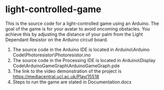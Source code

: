 # light-controlled-game
This is the source code for a light-controlled game using an Arduino. The goal of the game is for your avatar to avoid oncoming obstacles. You achieve this by adjusting the distance of your palm from the Light Dependant Resistor on the Arduino circuit board.

1. The source code in the Arduino IDE is located in Arduino\Arduino Code\Photoresistor\Photoresistor.ino  
2. The source code in the Processing IDE is located in Arduino\Display Code\ArduinoGameGraph\ArduinoGameGraph.pde  
3. The link to the video demonstration of the project is https://mediacentral.ucl.ac.uk/Play/15518 
4. Steps to run the game are stated in Documentation.docx
